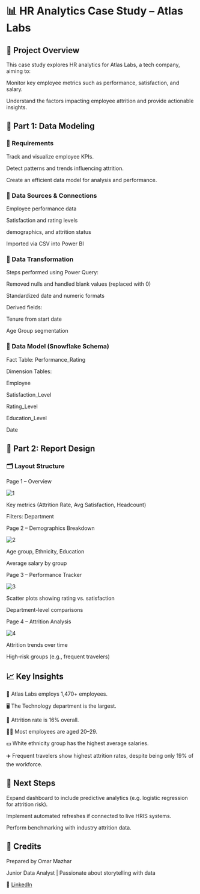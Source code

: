 # 📊 HR Analytics Case Study – Atlas Labs

## 🏢 Project Overview

This case study explores HR analytics for Atlas Labs, a tech company, aiming to:

Monitor key employee metrics such as performance, satisfaction, and salary.

Understand the factors impacting employee attrition and provide actionable insights.

## 🧱 Part 1: Data Modeling

### 📌 Requirements

Track and visualize employee KPIs.

Detect patterns and trends influencing attrition.

Create an efficient data model for analysis and performance.

### 🔗 Data Sources & Connections

Employee performance data

Satisfaction and rating levels

demographics, and attrition status

Imported via CSV into Power BI

### 🔄 Data Transformation

Steps performed using Power Query:

Removed nulls and handled blank values (replaced with 0)

Standardized date and numeric formats

Derived fields:

Tenure from start date

Age Group segmentation

### 🧩 Data Model (Snowflake Schema)

Fact Table: Performance_Rating

Dimension Tables:

Employee

Satisfaction_Level

Rating_Level

Education_Level

Date


## 🎨 Part 2: Report Design


### 🗂️ Layout Structure

Page 1 –  Overview

![1](https://github.com/user-attachments/assets/84565dc4-c22a-4113-9741-e9040b1fbe5c)


Key metrics (Attrition Rate, Avg Satisfaction, Headcount)

Filters: Department

Page 2 – Demographics Breakdown

![2](https://github.com/user-attachments/assets/0fd3e6f7-bdeb-4f68-9fc3-fe5414c95b41)


Age group, Ethnicity, Education

Average salary by group

Page 3 – Performance Tracker

![3](https://github.com/user-attachments/assets/a5846a12-71b4-4bc6-b75c-00e127bd773d)


Scatter plots showing rating vs. satisfaction

Department-level comparisons

Page 4  – Attrition Analysis

![4](https://github.com/user-attachments/assets/2466b58e-7f16-4d4b-904c-83be065b8c04)

Attrition trends over time

High-risk groups (e.g., frequent travelers)


## 📈 Key Insights

👥 Atlas Labs employs 1,470+ employees.

🖥️ The Technology department is the largest.

🔁 Attrition rate is 16% overall.

🧑‍💼 Most employees are aged 20–29.

💵 White ethnicity group has the highest average salaries.

✈️ Frequent travelers show highest attrition rates, despite being only 19% of the workforce.


## 📌 Next Steps

Expand dashboard to include predictive analytics (e.g. logistic regression for attrition risk).

Implement automated refreshes if connected to live HRIS systems.

Perform benchmarking with industry attrition data.


## 🤝 Credits

Prepared by Omar  Mazhar

Junior Data Analyst | Passionate about storytelling with data

🔗 [LinkedIn](https://linkedin.com/in/omarmazhar-bi) 

